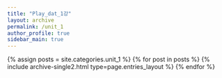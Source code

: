 ```yaml
---
title: "Play_dat_1강"
layout: archive
permalink: /unit_1
author_profile: true
sidebar_main: true
---
```




{% assign posts = site.categories.unit_1 %}
{% for post in posts %} {% include archive-single2.html type=page.entries_layout %} {% endfor %}